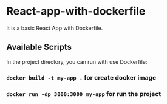 # React-app-with-dockerfile

It is a basic React App with Dockerfile.


## Available Scripts

In the project directory, you can run with use Dockerfile:


### `docker build -t my-app .` for create docker image

### `docker run -dp 3000:3000 my-app` for run the project



